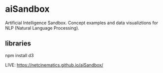 # aiSandbox
Artificial Intelligence Sandbox. Concept examples and data visualiztions for NLP (Natural Language Processing).

## libraries

npm install d3

LIVE: https://netcinematics.github.io/aiSandbox/